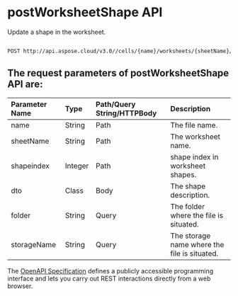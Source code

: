 # **postWorksheetShape API**

Update a shape in the worksheet. 

```bash

POST http://api.aspose.cloud/v3.0//cells/{name}/worksheets/{sheetName}/shapes/{shapeindex}

```

## The request parameters of **postWorksheetShape** API are: 

| Parameter Name | Type | Path/Query String/HTTPBody | Description | 
| :- | :- | :- |:- | 
|name|String|Path|The file name.|
|sheetName|String|Path|The worksheet name.|
|shapeindex|Integer|Path|shape index in worksheet shapes.|
|dto|Class|Body|The shape description.|
|folder|String|Query|The folder where the file is situated.|
|storageName|String|Query|The storage name where the file is situated.|


The [OpenAPI Specification](https://reference.aspose.cloud/cells/#/ShapesController/PostWorksheetShape) defines a publicly accessible programming interface and lets you carry out REST interactions directly from a web browser.
